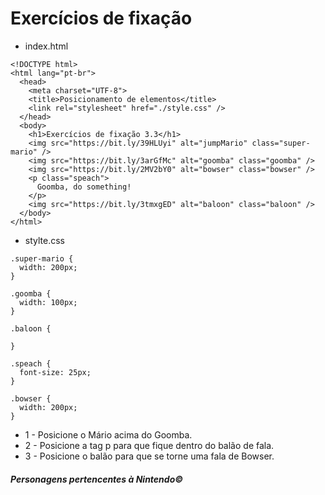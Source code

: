 # Exercícios de fixação

* index.html

```
<!DOCTYPE html>
<html lang="pt-br">
  <head>
    <meta charset="UTF-8">
    <title>Posicionamento de elementos</title>
    <link rel="stylesheet" href="./style.css" />
  </head>
  <body>
    <h1>Exercícios de fixação 3.3</h1>
    <img src="https://bit.ly/39HLUyi" alt="jumpMario" class="super-mario" />
    <img src="https://bit.ly/3arGfMc" alt="goomba" class="goomba" />
    <img src="https://bit.ly/2MV2bY0" alt="bowser" class="bowser" />
    <p class="speach">
      Goomba, do something!
    </p>
    <img src="https://bit.ly/3tmxgED" alt="baloon" class="baloon" />
  </body>
</html>
```
* stylte.css

```
.super-mario {
  width: 200px;
}

.goomba {
  width: 100px;
}

.baloon {

}

.speach {
  font-size: 25px;
}

.bowser {
  width: 200px;
}
```

- 1 - Posicione o Mário acima do Goomba.
- 2 - Posicione a tag p para que fique dentro do balão de fala.
- 3 - Posicione o balão para que se torne uma fala de Bowser.

##### Personagens pertencentes à Nintendo©